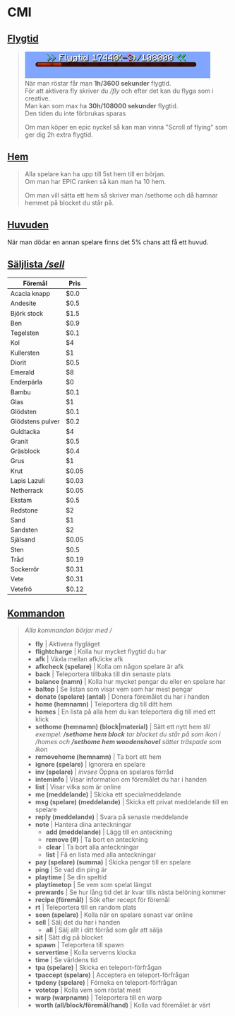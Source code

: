 # CMI

## <ins>Flygtid</ins>
>![Flygtid](../bilder/flygtid.png)  
>När man röstar får man **1h/3600 sekunder** flygtid.  
För att aktivera fly skriver du */fly* och efter det kan du flyga som i creative.  
Man kan som max ha **30h/108000 sekunder** flygtid.  
Den tiden du inte förbrukas sparas
> 
>Om man köper en epic nyckel så kan man vinna "Scroll of flying" som ger dig 2h extra flygtid.

## <ins>Hem</ins>
>Alla spelare kan ha upp till 5st hem till en början.  
>Om man har EPIC ranken så kan man ha 10 hem.  
>
>Om man vill sätta ett hem så skriver man /sethome och då hamnar hemmet på blocket du står på.  

## <ins>Huvuden</ins>
När man dödar en annan spelare finns det 5% chans att få ett huvud.

## <ins>Säljlista */sell*</ins>

| Föremål | Pris |
|---|---|
|  Acacia knapp |  $0.0 |
|  Andesite |  $0.5 |
|  Björk stock |  $1.5 |
|  Ben |  $0.9 |
|  Tegelsten |  $0.1 |
|  Kol |  $4 |
|  Kullersten |  $1 |
|  Diorit |  $0.5 |
|  Emerald |  $8 |
|  Enderpärla |  $0 |
|  Bambu |  $0.1 |
|  Glas |  $1 |
|  Glödsten |  $0.1 |
|  Glödstens pulver |  $0.2 |
|  Guldtacka |  $4 |
|  Granit |  $0.5 |
|  Gräsblock |  $0.4 |
|  Grus |  $1 | 
|  Krut |  $0.05 |
|  Lapis Lazuli |  $0.03 |
|  Netherrack |  $0.05 |
|  Ekstam |  $0.5 |
|  Redstone |  $2 |
|  Sand |  $1 |
|  Sandsten |  $2 |
|  Själsand |  $0.05 |
|  Sten |  $0.5 |
|  Tråd |  $0.19 |
|  Sockerrör |  $0.31 |
|  Vete |  $0.31 |
|  Vetefrö |  $0.12 |

## <ins>Kommandon</ins>
>*Alla kommandon börjar med /*
>- **fly** | Aktivera flygläget
>- **flightcharge** | Kolla hur mycket flygtid du har
>- **afk** | Växla mellan afk/icke afk
>- **afkcheck (spelare)** | Kolla om någon spelare är afk
>- **back** | Teleportera tillbaka till din senaste plats
>- **balance (namn)** | Kolla hur mycket pengar du eller en spelare har
>- **baltop** | Se listan som visar vem som har mest pengar
>- **donate (spelare) (antal)** | Donera föremålet du har i handen
>- **home (hemnamn)** | Teleportera dig till ditt hem
>- **homes** | En lista på alla hem du kan teleportera dig till med ett klick
>- **sethome (hemnamn) (block|material)** | Sätt ett nytt hem *till exempel: **/sethome hem block** tar blocket du står på som ikon i /homes och **/sethome hem woodenshovel** sätter träspade som ikon*
>- **removehome (hemnamn)** | Ta bort ett hem
>- **ignore (spelare)** | Ignorera en spelare
>- **inv (spelare)** | *invsee* Öppna en spelares förråd
>- **inteminfo** | Visar information om föremålet du har i handen
>- **list** | Visar vilka som är online
>- **me (meddelande)** | Skicka ett specialmeddelande
>- **msg (spelare) (meddelande)** | Skicka ett privat meddelande till en spelare
>- **reply (meddelande)** | Svara på senaste meddelande
>- **note** | Hantera dina anteckningar
>   - **add (meddelande)** | Lägg till en anteckning
>   - **remove (#)** | Ta bort en anteckning
>   - **clear** | Ta bort alla anteckningar
>   - **list** | Få en lista med alla anteckningar
>- **pay (spelare) (summa)** | Skicka pengar till en spelare
>- **ping** | Se vad din ping är
>- **playtime** | Se din speltid
>- **playtimetop** | Se vem som spelat längst
>- **prewards** | Se hur lång tid det är kvar tills nästa belöning kommer
>- **recipe (föremål)** | Sök efter recept för föremål
>- **rt** | Teleportera till en random plats
>- **seen (spelare)** | Kolla när en spelare senast var online
>- **sell** | Sälj det du har i handen
>   - **all** | Sälj allt i ditt förråd som går att sälja
>- **sit** | Sätt dig på blocket
>- **spawn** | Teleportera till spawn
>- **servertime** | Kolla serverns klocka
>- **time** | Se världens tid
>- **tpa (spelare)** | Skicka en teleport-förfrågan
>- **tpaccept (spelare)** | Acceptera en teleport-förfrågan
>- **tpdeny (spelare)** | Förneka en teleport-förfrågan
>- **votetop** | Kolla vem som röstat mest
>- **warp (warpnamn)** | Teleportera till en warp
>- **worth (all/block/föremål/hand)** | Kolla vad föremålet är värt